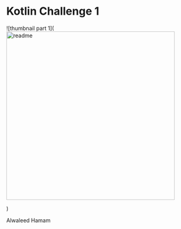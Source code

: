 # Kotlin Challenge 1

![thumbnail part 1](
<img width="440" alt="readme" src="https://user-images.githubusercontent.com/22231670/212633184-52632920-f5c5-42b4-961e-c666a6f75109.png">

)

Alwaleed Hamam
